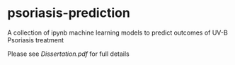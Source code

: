 # psoriasis-prediction
A collection of ipynb machine learning models to predict outcomes of UV-B Psoriasis treatment

Please see <i>Dissertation.pdf</i> for full details
